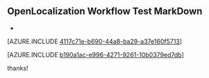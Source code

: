 ## OpenLocalization Workflow Test MarkDown
* 

[AZURE.INCLUDE [4117c71e-b690-44a8-ba29-a37e160f5713](calleeMd1.md)]



[AZURE.INCLUDE [b190a1ac-e996-4271-9261-10b0379ed7db](calleeMd2.md)]

 
thanks!